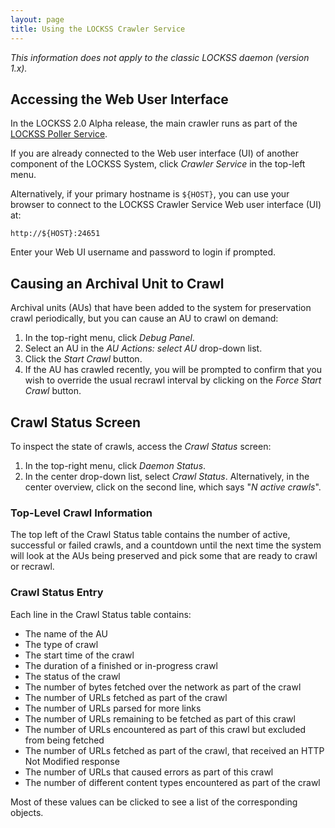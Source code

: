 ```yaml
---
layout: page
title: Using the LOCKSS Crawler Service
---
```


*This information does not apply to the classic LOCKSS daemon (version 1.x).*

## Accessing the Web User Interface

In the LOCKSS 2.0 Alpha release, the main crawler runs as part of the [LOCKSS Poller Service](using-poller.md).

If you are already connected to the Web user interface (UI) of another component of the LOCKSS System, click *Crawler Service* in the top-left menu.

Alternatively, if your primary hostname is `${HOST}`, you can use your browser to connect to the LOCKSS Crawler Service Web user interface (UI) at:

    http://${HOST}:24651

Enter your Web UI username and password to login if prompted.

## Causing an Archival Unit to Crawl

Archival units (AUs) that have been added to the system for preservation crawl periodically, but you can cause an AU to crawl on demand:

1.  In the top-right menu, click *Debug Panel*.
1.  Select an AU in the *AU Actions: select AU* drop-down list.
1.  Click the *Start Crawl* button.
1.  If the AU has crawled recently, you will be prompted to confirm that you wish to override the usual recrawl interval by clicking on the *Force Start Crawl* button.

## Crawl Status Screen

To inspect the state of crawls, access the *Crawl Status* screen:

1.  In the top-right menu, click *Daemon Status*.
1.  In the center drop-down list, select *Crawl Status*. Alternatively, in the center overview, click on the second line, which says "*N active crawls*".

### Top-Level Crawl Information

The top left of the Crawl Status table contains the number of active, successful or failed crawls, and a countdown until the next time the system will look at the AUs being preserved and pick some that are ready to crawl or recrawl.

### Crawl Status Entry

Each line in the Crawl Status table contains:

*   The name of the AU
*   The type of crawl
*   The start time of the crawl
*   The duration of a finished or in-progress crawl
*   The status of the crawl
*   The number of bytes fetched over the network as part of the crawl
*   The number of URLs fetched as part of the crawl
*   The number of URLs parsed for more links
*   The number of URLs remaining to be fetched as part of this crawl
*   The number of URLs encountered as part of this crawl but excluded from being fetched
*   The number of URLs fetched as part of the crawl, that received an HTTP Not Modified response
*   The number of URLs that caused errors as part of this crawl
*   The number of different content types encountered as part of the crawl

Most of these values can be clicked to see a list of the corresponding objects.
